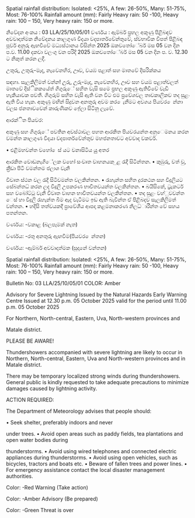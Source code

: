 Spatial rainfall distribution: Isolated: <25%, A few: 26-50%, Many: 51-75%, Most: 76-100% Rainfall amount (mm): Fairly Heavy rain: 50 -100, Heavy rain: 100 – 150, Very heavy rain: 150 or more.

නිවේදන අංකය : 03 LLA/25/10/05/01 වර්ණය : ඇම්බර් ප්‍රභල අකුණු පිළිබඳව අවවාදාත්මක නිවේදනය කාලගුණ විදයා වදපාර්තවේන්තුවේ, ස්වභාවික විපත් පිළිබඳ පූර්ව අනුරු ඇඟවීවේ මධ්‍යස්ථානය විසින්ත 2025 ඔකවතෝේබර් මස 05 වන දින ප.ව. 11.00 දකවා වලංගු වන පරිදි 2025 ඔකවතෝේබර් මස 05 වන දින ප. ව. 12.30 ට නිකුත් කරන ලදී.

උතුරු, උතුරු-මැද, නැවෙනහිර, ඌව, වයඹ පළාත් සහ මාතවේ දිසරික්කය

සඳහා. සැලකිලිමත් වන්න! උුරු, උුරු-මැද, නැවෙනහිර, ඌව සහ වයඹ පළාත්වලත් මාතවේ දිස්ිකකයේත් ගිගුරුේ සහිත වැසි සමෙ ප්‍රභල අකුණු ඇතිවීවේ වැඩි හැකියාවක පවතී. ගිගුරුම් සහිත වැසි ඇති වන විට එම ප්‍රවේශවල තාවකාලිකව තද සුළං ඇති විය හැක. අකුණු මඟින් සිදුවන අනතුරු අවම කර ෙැනීමට අවශය පියවර ෙන්නා වලස ජනතාවවෙන් කාරුණිකව ඉේලා සිටිනු ලැවේ.

ආරක්ිත පියවර:

අකුණු සහ ගිගුරුේ පවතින අවස්ථාවල පහත ආරකිත පියවරයන්ත අනුෙමනය කරන වමන්ත කාලගුණ විදයා වදපාර්තවේන්තුව මහජනතාවට අවවාද වකවර්.

• එළිමහවන්ත වහෝ ෙස් යට වනාසිටිය යුු අතර

ආරකිත වොඩනැගිේලක වහෝ සංවෘත වාහනයක ුළ රැදී සිටින්තන. • කුඹුරු, වත් වු, ක්‍රීඩා පිටි වමන්තම ජලාශ වැනි

විවෘත ස්ථන වල රැදී සිටීවමන්ත වලකින්තන. • රැහැන්ත සහිත දුරකථන සහ විදුලියට සේබන්තධ්‍ කරන ලද විදුලි උපකරණ භාවිතවයන්ත වලකින්තන. • බයිසිකේ, ට්‍රැකටර් සහ වබෝට්ටු වැනි විවෘත වාහන භාවිතවයන්ත වලකින්තන. • තද සුළං වහ්ුවවන්ත ෙස් හා විදුලි රැහැන්ත බිම ඇද වැටීමට ඉඩ ඇති බැවින්ත ඒ පිළිබදව සැලකිලිමත් වන්තන. • හදිසි තත්වයකදී ප්‍රාවේශීය ආපදා කළමනාකරණ නිලධ්‍ාරීන්ත වේ සහය පතන්තන.

වර්ණය: -වකාළ (බලපෑමක් නැත)

වර්ණය: -රතු අනතුරු ඇඟවීම(පියවර ෙන්තන)

වර්ණය: -ඇම්බර් අවවාදාත්මක (සූදානේ වන්තන)

Spatial rainfall distribution: Isolated: <25%, A few: 26-50%, Many: 51-75%, Most: 76-100% Rainfall amount (mm): Fairly Heavy rain: 50 -100, Heavy rain: 100 – 150, Very heavy rain: 150 or more.

Bulletin No: 03 LLA/25/10/05/01 COLOR: Amber

Advisory for Severe Lightning Issued by the Natural Hazards Early Warning Centre Issued at 12.30 p.m. 05 October 2025 valid for the period until 11.00 p.m. 05 October 2025

For Northern, North-central, Eastern, Uva, North-western provinces and

Matale district.

PLEASE BE AWARE!

Thundershowers accompanied with severe lightning are likely to occur in Northern, North-central, Eastern, Uva and North-western provinces and in Matale district.

There may be temporary localized strong winds during thundershowers. General public is kindly requested to take adequate precautions to minimize damages caused by lightning activity.

ACTION REQUIRED:

The Department of Meteorology advises that people should:

• Seek shelter, preferably indoors and never

under trees. • Avoid open areas such as paddy fields, tea plantations and open water bodies during

thunderstorms. • Avoid using wired telephones and connected electric appliances during thunderstorms. • Avoid using open vehicles, such as bicycles, tractors and boats etc. • Beware of fallen trees and power lines. • For emergency assistance contact the local disaster management authorities.

Color: -Red Warning (Take action)

Color: -Amber Advisory (Be prepared)

Color: -Green Threat is over